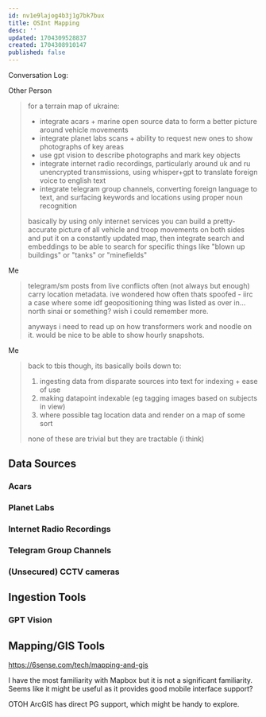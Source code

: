 ```yaml
---
id: nv1e9lajog4b3j1g7bk7bux
title: OSInt Mapping
desc: ''
updated: 1704309528837
created: 1704308910147
published: false
---
```


Conversation Log:

Other Person
> for a terrain map of ukraine:
>
> - integrate acars + marine open source data to form a better picture around vehicle movements
> - integrate planet labs scans + ability to request new ones to show photographs of key areas
> - use gpt vision to describe photographs and mark key objects
> - integrate internet radio recordings, particularly around uk and ru unencrypted transmissions, using whisper+gpt to translate foreign voice to english text
> - integrate telegram group channels, converting foreign language to text, and surfacing keywords and locations using proper noun recognition
>
> basically by using only internet services you can build a pretty-accurate picture of all vehicle and troop movements on both sides and put it on a constantly updated map, then integrate search and embeddings to be able to search for specific things like "blown up buildings" or "tanks" or "minefields"

Me
> telegram/sm posts from live conflicts often (not always but enough) carry location metadata. ive wondered how often thats spoofed - iirc a case where some idf geopositioning thing was listed as over in… north sinai or something? wish i could remember more.
>
> anyways i need to read up on how transformers work and noodle on it. would be nice to be able to show hourly snapshots.

Me
> back to tbis though, its basically boils down to:
>
> 1. ingesting data from disparate sources into text for indexing + ease of use 
> 2. making datapoint indexable (eg tagging images based on subjects in view)
> 3. where possible tag location data and render on  a map of some sort
> 
> none of these are trivial but they are tractable (i think)

## Data Sources

### Acars

### Planet Labs

### Internet Radio Recordings

### Telegram Group Channels

### (Unsecured) CCTV cameras

## Ingestion Tools

### GPT Vision

## Mapping/GIS Tools

<https://6sense.com/tech/mapping-and-gis>

I have the most familiarity with Mapbox but it is not a significant familiarity. Seems like it might be useful as it provides good mobile interface support?

OTOH ArcGIS has direct PG support, which might be handy to explore.

